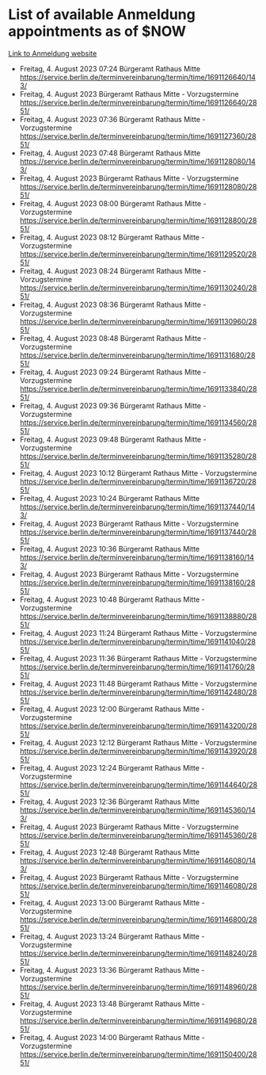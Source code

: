 # List of available Anmeldung appointments as of $NOW
[Link to Anmeldung website](https://service.berlin.de/terminvereinbarung/termin/tag.php?termin=1&anliegen[]=120686&dienstleisterlist=122210,122217,327316,122219,327312,122227,327314,122231,327346,122243,327348,122254,122252,329742,122260,329745,122262,329748,122271,327278,122273,327274,122277,327276,330436,122280,327294,122282,327290,122284,327292,122291,327270,122285,327266,122286,327264,122296,327268,150230,329760,122297,327286,122294,327284,122312,329763,122314,329775,122304,327330,122311,327334,122309,327332,317869,122281,327352,122279,329772,122283,122276,327324,122274,327326,122267,329766,122246,327318,122251,327320,122257,327322,122208,327298,122226,327300&herkunft=http%3A%2F%2Fservice.berlin.de%2Fdienstleistung%2F120686%2F)
- Freitag, 4. August 2023 07:24 Bürgeramt Rathaus Mitte https://service.berlin.de/terminvereinbarung/termin/time/1691126640/143/
- Freitag, 4. August 2023  Bürgeramt Rathaus Mitte - Vorzugstermine https://service.berlin.de/terminvereinbarung/termin/time/1691126640/2851/
- Freitag, 4. August 2023 07:36 Bürgeramt Rathaus Mitte - Vorzugstermine https://service.berlin.de/terminvereinbarung/termin/time/1691127360/2851/
- Freitag, 4. August 2023 07:48 Bürgeramt Rathaus Mitte https://service.berlin.de/terminvereinbarung/termin/time/1691128080/143/
- Freitag, 4. August 2023  Bürgeramt Rathaus Mitte - Vorzugstermine https://service.berlin.de/terminvereinbarung/termin/time/1691128080/2851/
- Freitag, 4. August 2023 08:00 Bürgeramt Rathaus Mitte - Vorzugstermine https://service.berlin.de/terminvereinbarung/termin/time/1691128800/2851/
- Freitag, 4. August 2023 08:12 Bürgeramt Rathaus Mitte - Vorzugstermine https://service.berlin.de/terminvereinbarung/termin/time/1691129520/2851/
- Freitag, 4. August 2023 08:24 Bürgeramt Rathaus Mitte - Vorzugstermine https://service.berlin.de/terminvereinbarung/termin/time/1691130240/2851/
- Freitag, 4. August 2023 08:36 Bürgeramt Rathaus Mitte - Vorzugstermine https://service.berlin.de/terminvereinbarung/termin/time/1691130960/2851/
- Freitag, 4. August 2023 08:48 Bürgeramt Rathaus Mitte - Vorzugstermine https://service.berlin.de/terminvereinbarung/termin/time/1691131680/2851/
- Freitag, 4. August 2023 09:24 Bürgeramt Rathaus Mitte - Vorzugstermine https://service.berlin.de/terminvereinbarung/termin/time/1691133840/2851/
- Freitag, 4. August 2023 09:36 Bürgeramt Rathaus Mitte - Vorzugstermine https://service.berlin.de/terminvereinbarung/termin/time/1691134560/2851/
- Freitag, 4. August 2023 09:48 Bürgeramt Rathaus Mitte - Vorzugstermine https://service.berlin.de/terminvereinbarung/termin/time/1691135280/2851/
- Freitag, 4. August 2023 10:12 Bürgeramt Rathaus Mitte - Vorzugstermine https://service.berlin.de/terminvereinbarung/termin/time/1691136720/2851/
- Freitag, 4. August 2023 10:24 Bürgeramt Rathaus Mitte https://service.berlin.de/terminvereinbarung/termin/time/1691137440/143/
- Freitag, 4. August 2023  Bürgeramt Rathaus Mitte - Vorzugstermine https://service.berlin.de/terminvereinbarung/termin/time/1691137440/2851/
- Freitag, 4. August 2023 10:36 Bürgeramt Rathaus Mitte https://service.berlin.de/terminvereinbarung/termin/time/1691138160/143/
- Freitag, 4. August 2023  Bürgeramt Rathaus Mitte - Vorzugstermine https://service.berlin.de/terminvereinbarung/termin/time/1691138160/2851/
- Freitag, 4. August 2023 10:48 Bürgeramt Rathaus Mitte - Vorzugstermine https://service.berlin.de/terminvereinbarung/termin/time/1691138880/2851/
- Freitag, 4. August 2023 11:24 Bürgeramt Rathaus Mitte - Vorzugstermine https://service.berlin.de/terminvereinbarung/termin/time/1691141040/2851/
- Freitag, 4. August 2023 11:36 Bürgeramt Rathaus Mitte - Vorzugstermine https://service.berlin.de/terminvereinbarung/termin/time/1691141760/2851/
- Freitag, 4. August 2023 11:48 Bürgeramt Rathaus Mitte - Vorzugstermine https://service.berlin.de/terminvereinbarung/termin/time/1691142480/2851/
- Freitag, 4. August 2023 12:00 Bürgeramt Rathaus Mitte - Vorzugstermine https://service.berlin.de/terminvereinbarung/termin/time/1691143200/2851/
- Freitag, 4. August 2023 12:12 Bürgeramt Rathaus Mitte - Vorzugstermine https://service.berlin.de/terminvereinbarung/termin/time/1691143920/2851/
- Freitag, 4. August 2023 12:24 Bürgeramt Rathaus Mitte - Vorzugstermine https://service.berlin.de/terminvereinbarung/termin/time/1691144640/2851/
- Freitag, 4. August 2023 12:36 Bürgeramt Rathaus Mitte https://service.berlin.de/terminvereinbarung/termin/time/1691145360/143/
- Freitag, 4. August 2023  Bürgeramt Rathaus Mitte - Vorzugstermine https://service.berlin.de/terminvereinbarung/termin/time/1691145360/2851/
- Freitag, 4. August 2023 12:48 Bürgeramt Rathaus Mitte https://service.berlin.de/terminvereinbarung/termin/time/1691146080/143/
- Freitag, 4. August 2023  Bürgeramt Rathaus Mitte - Vorzugstermine https://service.berlin.de/terminvereinbarung/termin/time/1691146080/2851/
- Freitag, 4. August 2023 13:00 Bürgeramt Rathaus Mitte - Vorzugstermine https://service.berlin.de/terminvereinbarung/termin/time/1691146800/2851/
- Freitag, 4. August 2023 13:24 Bürgeramt Rathaus Mitte - Vorzugstermine https://service.berlin.de/terminvereinbarung/termin/time/1691148240/2851/
- Freitag, 4. August 2023 13:36 Bürgeramt Rathaus Mitte - Vorzugstermine https://service.berlin.de/terminvereinbarung/termin/time/1691148960/2851/
- Freitag, 4. August 2023 13:48 Bürgeramt Rathaus Mitte - Vorzugstermine https://service.berlin.de/terminvereinbarung/termin/time/1691149680/2851/
- Freitag, 4. August 2023 14:00 Bürgeramt Rathaus Mitte - Vorzugstermine https://service.berlin.de/terminvereinbarung/termin/time/1691150400/2851/
